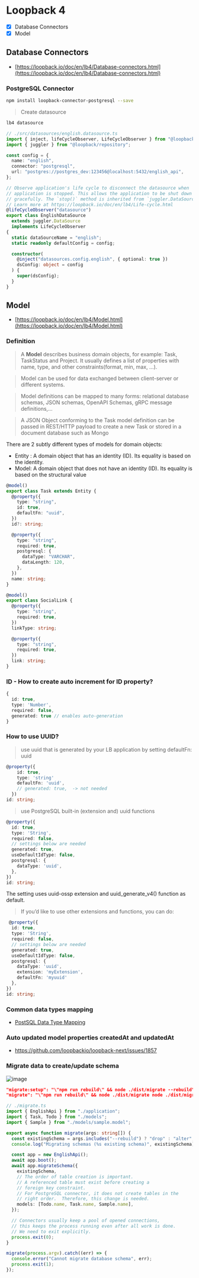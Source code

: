 # Loopback 4

- [x] Database Connectors
- [x] Model

## Database Connectors

- [https://loopback.io/doc/en/lb4/Database-connectors.html](https://loopback.io/doc/en/lb4/Database-connectors.html)

### PostgreSQL Connector

```sh
npm install loopback-connector-postgresql --save
```

> Create datasource

```sh
lb4 datasource
```

```ts
// ./src/datasources/english.datasource.ts
import { inject, lifeCycleObserver, LifeCycleObserver } from "@loopback/core";
import { juggler } from "@loopback/repository";

const config = {
  name: "english",
  connector: "postgresql",
  url: "postgres://postgres_dev:123456@localhost:5432/english_api",
};

// Observe application's life cycle to disconnect the datasource when
// application is stopped. This allows the application to be shut down
// gracefully. The `stop()` method is inherited from `juggler.DataSource`.
// Learn more at https://loopback.io/doc/en/lb4/Life-cycle.html
@lifeCycleObserver("datasource")
export class EnglishDataSource
  extends juggler.DataSource
  implements LifeCycleObserver
{
  static dataSourceName = "english";
  static readonly defaultConfig = config;

  constructor(
    @inject("datasources.config.english", { optional: true })
    dsConfig: object = config
  ) {
    super(dsConfig);
  }
}
```

## Model

- [https://loopback.io/doc/en/lb4/Model.html](https://loopback.io/doc/en/lb4/Model.html)

### Definition

> A **Model** describes business domain objects, for example: Task, TaskStatus and Project. It usually defines a list of properties with name, type, and other constraints(format, min, max, ...).

> Model can be used for data exchanged between client-server or different systems.

> Model definitions can be mapped to many forms: relational database schemas, JSON schemas, OpenAPI Schemas, gRPC message definitions,...

> A JSON Object conforming to the Task model definition can be passed in REST/HTTP payload to create a new Task or stored in a document database such as Mongo

There are 2 subtly different types of models for domain objects:

- Entity : A domain object that has an identity (ID). Its equality is based on the identity.
- Model: A domain object that does not have an identity (ID). Its equality is based on the structural value

```ts
@model()
export class Task extends Entity {
  @property({
    type: "string",
    id: true,
    defaultFn: "uuid",
  })
  id?: string;

  @property({
    type: "string",
    required: true,
    postgresql: {
      dataType: "VARCHAR",
      dataLength: 120,
    },
  })
  name: string;
}

@model()
export class SocialLink {
  @property({
    type: "string",
    required: true,
  })
  linkType: string;

  @property({
    type: "string",
    required: true,
  })
  link: string;
}
```

### ID - How to create auto increment for ID property?

```ts
{
  id: true,
  type: 'Number',
  required: false,
  generated: true // enables auto-generation
}
```

### How to use UUID?

> use uuid that is generated by your LB application by setting defaultFn: uuid

```ts
@property({
    id: true,
    type: 'string'
    defaultFn: 'uuid',
    // generated: true,  -> not needed
  })
id: string;
```

> use PostgreSQL built-in (extension and) uuid functions

```ts
@property({
  id: true,
  type: 'String',
  required: false,
  // settings below are needed
  generated: true,
  useDefaultIdType: false,
  postgresql: {
    dataType: 'uuid',
  },
})
id: string;
```

The setting uses uuid-ossp extension and uuid_generate_v4() function as default.

> If you’d like to use other extensions and functions, you can do:

```ts
 @property({
  id: true,
  type: 'String',
  required: false,
  // settings below are needed
  generated: true,
  useDefaultIdType: false,
  postgresql: {
    dataType: 'uuid',
    extension: 'myExtension',
    defaultFn: 'myuuid'
  },
})
id: string;
```

### Common data types mapping

- [PostSQL Data Type Mapping](https://loopback.io/doc/en/lb4/PostgreSQL-connector.html)

### Auto updated model properties createdAt and updatedAt

- https://github.com/loopbackio/loopback-next/issues/1857

### Migrate data to create/update schema

![image](https://user-images.githubusercontent.com/31009750/216074402-895555e4-c0f7-475b-b00a-abe89cc66008.png)

```json
"migrate:setup": "\"npm run rebuild\" && node ./dist/migrate --rebuild",
"migrate": "\"npm run rebuild\" && node ./dist/migrate node ./dist/migrate",
```

```ts
// ./migrate.ts
import { EnglishApi } from "./application";
import { Task, Todo } from "./models";
import { Sample } from "./models/sample.model";

export async function migrate(args: string[]) {
  const existingSchema = args.includes("--rebuild") ? "drop" : "alter";
  console.log("Migrating schemas (%s existing schema)", existingSchema);

  const app = new EnglishApi();
  await app.boot();
  await app.migrateSchema({
    existingSchema,
    // The order of table creation is important.
    // A referenced table must exist before creating a
    // foreign key constraint.
    // For PostgreSQL connector, it does not create tables in the
    // right order.  Therefore, this change is needed.
    models: [Todo.name, Task.name, Sample.name],
  });

  // Connectors usually keep a pool of opened connections,
  // this keeps the process running even after all work is done.
  // We need to exit explicitly.
  process.exit(0);
}

migrate(process.argv).catch((err) => {
  console.error("Cannot migrate database schema", err);
  process.exit(1);
});
```
